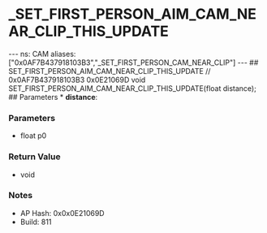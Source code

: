 # _SET_FIRST_PERSON_AIM_CAM_NEAR_CLIP_THIS_UPDATE

--- ns: CAM aliases: ["0x0AF7B437918103B3","_SET_FIRST_PERSON_CAM_NEAR_CLIP"] --- ## SET_FIRST_PERSON_AIM_CAM_NEAR_CLIP_THIS_UPDATE  // 0x0AF7B437918103B3 0x0E21069D void SET_FIRST_PERSON_AIM_CAM_NEAR_CLIP_THIS_UPDATE(float distance);  ## Parameters * **distance**:

### Parameters
* float p0

### Return Value
* void

### Notes
* AP Hash: 0x0x0E21069D
* Build: 811

